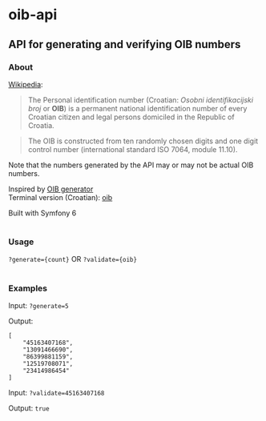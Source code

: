 # oib-api
## API for generating and verifying OIB numbers

### About

[Wikipedia](https://en.wikipedia.org/wiki/Personal_identification_number_(Croatia)):
>The Personal identification number (Croatian: *Osobni identifikacijski broj* or **OIB**) is a permanent national identification number of every Croatian citizen and legal persons domiciled in the Republic of Croatia.

>The OIB is constructed from ten randomly chosen digits and one digit control number (international standard ISO 7064, module 11.10).

Note that the numbers generated by the API may or may not be actual OIB numbers. </br>

Inspired by [OIB generator](https://oib.itcentrala.com/oib-generator/) </br>
Terminal version (Croatian): [oib](https://github.com/filip-kr/oib)

Built with Symfony 6

#

### Usage
```?generate={count}``` OR ```?validate={oib}```

#

### Examples
Input: ```?generate=5``` </br>

Output: </br>
```
[
    "45163407168",
    "13091466690",
    "86399881159",
    "12519708071",
    "23414986454"
]
```

Input: ```?validate=45163407168``` </br>

Output: ```true```
